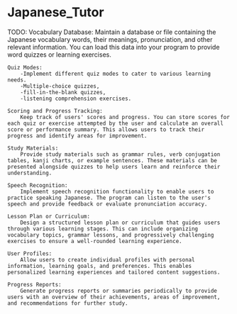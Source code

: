 # Japanese_Tutor

TODO: 
    Vocabulary Database: Maintain a database or file containing the Japanese vocabulary words, their meanings, pronunciation, and other relevant information. You can load this data into your program to provide word quizzes or learning exercises.

    Quiz Modes: 
        -Implement different quiz modes to cater to various learning needs. 
        -Multiple-choice quizzes, 
        -fill-in-the-blank quizzes,
        -listening comprehension exercises.

    Scoring and Progress Tracking: 
        Keep track of users' scores and progress. You can store scores for each quiz or exercise attempted by the user and calculate an overall score or performance summary. This allows users to track their progress and identify areas for improvement.

    Study Materials: 
        Provide study materials such as grammar rules, verb conjugation tables, kanji charts, or example sentences. These materials can be presented alongside quizzes to help users learn and reinforce their understanding.

    Speech Recognition: 
        Implement speech recognition functionality to enable users to practice speaking Japanese. The program can listen to the user's speech and provide feedback or evaluate pronunciation accuracy.

    Lesson Plan or Curriculum: 
        Design a structured lesson plan or curriculum that guides users through various learning stages. This can include organizing vocabulary topics, grammar lessons, and progressively challenging exercises to ensure a well-rounded learning experience.

    User Profiles: 
        Allow users to create individual profiles with personal information, learning goals, and preferences. This enables personalized learning experiences and tailored content suggestions.

    Progress Reports: 
        Generate progress reports or summaries periodically to provide users with an overview of their achievements, areas of improvement, and recommendations for further study.